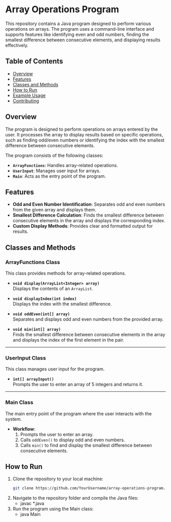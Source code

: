 # Array Operations Program

This repository contains a Java program designed to perform various operations on arrays. The program uses a command-line interface and supports features like identifying even and odd numbers, finding the smallest difference between consecutive elements, and displaying results effectively.

## Table of Contents
- [Overview](#overview)
- [Features](#features)
- [Classes and Methods](#classes-and-methods)
- [How to Run](#how-to-run)
- [Example Usage](#example-usage)
- [Contributing](#contributing)

## Overview
The program is designed to perform operations on arrays entered by the user. It processes the array to display results based on specific operations, such as finding odd/even numbers or identifying the index with the smallest difference between consecutive elements.

The program consists of the following classes:
- **`ArrayFunctions`**: Handles array-related operations.
- **`UserInput`**: Manages user input for arrays.
- **`Main`**: Acts as the entry point of the program.

## Features
- **Odd and Even Number Identification**: Separates odd and even numbers from the given array and displays them.
- **Smallest Difference Calculation**: Finds the smallest difference between consecutive elements in the array and displays the corresponding index.
- **Custom Display Methods**: Provides clear and formatted output for results.

## Classes and Methods

### ArrayFunctions Class
This class provides methods for array-related operations.

- **`void display(ArrayList<Integer> array)`**  
  Displays the contents of an `ArrayList`.

- **`void displayIndex(int index)`**  
  Displays the index with the smallest difference.

- **`void oddEven(int[] array)`**  
  Separates and displays odd and even numbers from the provided array.

- **`void min(int[] array)`**  
  Finds the smallest difference between consecutive elements in the array and displays the index of the first element in the pair.

---

### UserInput Class
This class manages user input for the program.

- **`int[] arrayInput()`**  
  Prompts the user to enter an array of 5 integers and returns it.

---

### Main Class
The main entry point of the program where the user interacts with the system.

- **Workflow**:
  1. Prompts the user to enter an array.
  2. Calls `oddEven()` to display odd and even numbers.
  3. Calls `min()` to find and display the smallest difference between consecutive elements.

## How to Run

1. Clone the repository to your local machine:
   ```bash
   git clone https://github.com/YourUsername/array-operations-program.git
2. Navigate to the repository folder and compile the Java files:
   - javac *.java
3. Run the program using the Main class:
   - java Main
